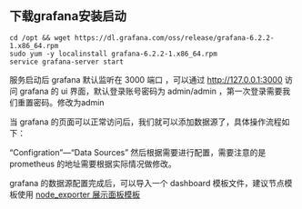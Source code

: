 ## 下载grafana安装启动
```
cd /opt && wget https://dl.grafana.com/oss/release/grafana-6.2.2-1.x86_64.rpm
sudo yum -y localinstall grafana-6.2.2-1.x86_64.rpm
service grafana-server start
```


服务启动后 grafana 默认监听在 3000 端口 ，可以通过 http://127.0.0.1:3000 访问 grafana 的 ui 界面，默认登录账号密码为 admin/admin ，第一次登录需要我们重置密码。修改为admin

当 grafana 的页面可以正常访问后，我们就可以添加数据源了，具体操作流程如下：

“Configration”—“Data Sources” 然后根据需要进行配置，需要注意的是 prometheus 的地址需要根据实际情况做修改。

grafana 的数据源配置完成后，可以导入一个 dashboard 模板文件，建议节点模板使用 [node_exporter 展示面板模板](https://grafana.com/grafana/dashboards/8919)
